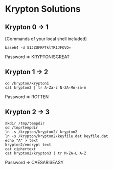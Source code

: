 # Krypton Solutions

## Krypton 0 -> 1
[Commands of your local shell included]
```
base64 -d S1JZUFRPTklTR1JFQVQ=
```
Password => KRYPTONISGREAT

## Krypton 1 -> 2
```
cd /krypton/krypton1
cat krypton2 | tr A-Za-z N-ZA-Mn-za-m
```
Password => ROTTEN

## Krypton 2 -> 3
```
mkdir /tmp/tempdir
cd /tmp/tempdir
ln -s /krypton/krypton2/ krypton2
ln -s /krypton/krypton2/keyfile.dat keyfile.dat
echo "A" > text
krypton2/encrypt text
cat ciphertext
cat krypton2/krypton3 | tr M-ZA-L A-Z
```
Password => CAESARISEASY
